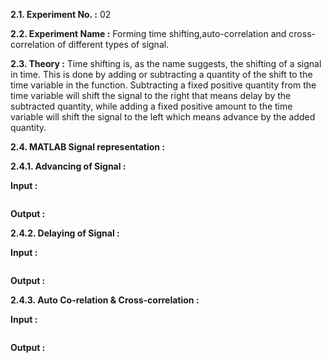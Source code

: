 
**2.1. Experiment No. :** 02

**2.2. Experiment Name :** Forming time shifting,auto-correlation and cross-correlation of different types of signal.

**2.3. Theory :**
Time shifting is, as the name suggests, the shifting of a signal in time. This is done by adding or subtracting a quantity of the shift to the time variable in the function. Subtracting a fixed positive quantity from the time variable will shift the signal to the right that means delay by the subtracted quantity, while adding a fixed positive amount to the time variable will shift the signal to the left which means advance by the added quantity.


**2.4. MATLAB Signal representation :**

**2.4.1. Advancing of Signal :**

**Input :**

```matlab
```

**Output :**




**2.4.2. Delaying of Signal :** 

**Input :**

```matlab

```

**Output :**



**2.4.3. Auto Co-relation & Cross-correlation :** 

**Input :**

```matlab

```

**Output :**


  
 

